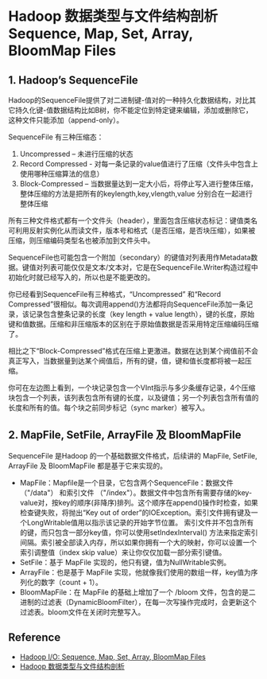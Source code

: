 # Hadoop 数据类型与文件结构剖析 Sequence, Map, Set, Array, BloomMap Files
## 1. Hadoop’s SequenceFile
Hadoop的SequenceFile提供了对二进制键-值对的一种持久化数据结构，对比其它持久化键-值数据结构比如B树，你不能定位到特定键来编辑，添加或删除它，这种文件只能添加（append-only）。

SequenceFile 有三种压缩态：
1. Uncompressed – 未进行压缩的状态
2. Record Compressed - 对每一条记录的value值进行了压缩（文件头中包含上使用哪种压缩算法的信息）
3. Block-Compressed – 当数据量达到一定大小后，将停止写入进行整体压缩，整体压缩的方法是把所有的keylength,key,vlength,value 分别合在一起进行整体压缩
   
所有三种文件格式都有一个文件头（header），里面包含压缩状态标记：键值类名可利用反射实例化从而读文件，版本号和格式（是否压缩，是否块压缩），如果被压缩，则压缩编码类型名也被添加到文件头中。

SequenceFile也可能包含一个附加（secondary）的键值对列表用作Metadata数据。键值对列表可能仅仅是文本/文本对，它是在SequenceFile.Writer构造过程中初始化时就已经写入的，所以也是不能更改的。

你已经看到SequenceFile有三种格式，“Uncompressed” 和“Record Compressed”很相似。每次调用append()方法都将向SequenceFile添加一条记录，该记录包含整条记录的长度（key length + value length），键的长度，原始键和值数据。压缩和非压缩版本的区别在于原始值数据是否采用特定压缩编码压缩了。

相比之下“Block-Compressed”格式在压缩上更激进。数据在达到某个阀值前不会真正写入，当数据量到达某个阀值后，所有的键，值，键和值长度都将被一起压缩。

你可在左边图上看到，一个块记录包含一个VInt指示与多少条缓存记录，4个压缩块包含一个列表，该列表包含所有键的长度，以及键值；另一个列表包含所有值的长度和所有的值。每个块之前同步标记（sync marker）被写入。
## 2. MapFile, SetFile, ArrayFile 及 BloomMapFile
SequenceFile 是Hadoop 的一个基础数据文件格式，后续讲的 MapFile, SetFile, ArrayFile 及 BloomMapFile 都是基于它来实现的。
- MapFile：Mapfile是一个目录，它包含两个SequenceFile：数据文件（"/data"） 和索引文件 （"/index"）。数据文件中包含所有需要存储的key-value对，按key的顺序(非降序)排列。这个顺序在append()操作时检查，如果检查键失败，将抛出“Key out of order”的IOException。索引文件拥有键及一个LongWritable值用以指示该记录的开始字节位置。 索引文件并不包含所有的键，而只包含一部分key值，你可以使用setIndexInterval() 方法来指定索引间隔。索引被全部读入内存，所以如果你拥有一个大的映射，你可以设置一个索引调整值（index skip value）来让你仅仅加载一部分索引键值。
- SetFile：基于 MapFile 实现的，他只有键，值为NullWritable实例。
- ArrayFile：也是基于 MapFile 实现，他就像我们使用的数组一样，key值为序列化的数字（count + 1）。
- BloomMapFile：在 MapFile 的基础上增加了一个 /bloom 文件，包含的是二进制的过滤表（DynamicBloomFilter），在每一次写操作完成时，会更新这个过滤表。bloom文件在关闭时完整写入。

## Reference
- [Hadoop I/O: Sequence, Map, Set, Array, BloomMap Files](https://clouderatemp.wpengine.com/blog/2011/01/hadoop-io-sequence-map-set-array-bloommap-files/)
- [Hadoop 数据类型与文件结构剖析](https://blog.csdn.net/baiyunl/article/details/83910230)
